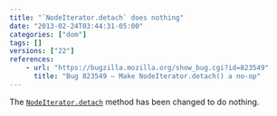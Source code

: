```yaml
---
title: "`NodeIterator.detach` does nothing"
date: "2013-02-24T03:44:31-05:00"
categories: ["dom"]
tags: []
versions: ["22"]
references:
    - url: "https://bugzilla.mozilla.org/show_bug.cgi?id=823549"
      title: "Bug 823549 – Make NodeIterator.detach() a no-op"
---
```

The [`NodeIterator.detach`](https://developer.mozilla.org/docs/Web/API/NodeIterator.detach) method has been changed to do nothing.

